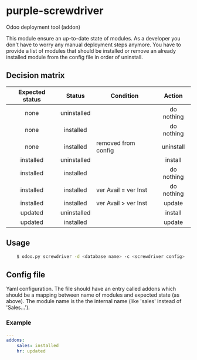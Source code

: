 # purple-screwdriver
Odoo deployment tool (addon)

This module ensure an up-to-date state of modules. As a developer you don't
have to worry any manual deployment steps anymore.
You have to provide a list of modules that should be installed or remove
an already installed module from the config file in order of uninstall.

## Decision matrix

| Expected status | Status      | Condition            | Action     |
|:---------------:|:-----------:| -------------------- |:----------:|
| none            | uninstalled |                      | do nothing |
| none            | installed   |                      | do nothing |
| none            | installed   | removed from config  | uninstall  |
| installed       | uninstalled |                      | install    |
| installed       | installed   |                      | do nothing |
| installed       | installed   | ver Avail = ver Inst | do nothing |
| installed       | installed   | ver Avail > ver Inst | update     |
| updated         | uninstalled |                      | install    |
| updated         | installed   |                      | update     |


## Usage

```bash
    $ odoo.py screwdriver -d <database name> -c <screwdriver config>
```

## Config file

Yaml configuration. The file should have an entry called addons which
should be a mapping between name of modules and expected state (as above).
The module name is the the internal name (like 'sales' instead of 'Sales...').

### Example

```yaml
---
addons:
    sales: installed
    hr: updated
```

